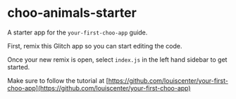 # choo-animals-starter

A starter app for the `your-first-choo-app` guide.

First, remix this Glitch app so you can start editing the code.

Once your new remix is open, select `index.js` in the left hand sidebar to get started.

Make sure to follow the tutorial at [https://github.com/louiscenter/your-first-choo-app](https://github.com/louiscenter/your-first-choo-app)

